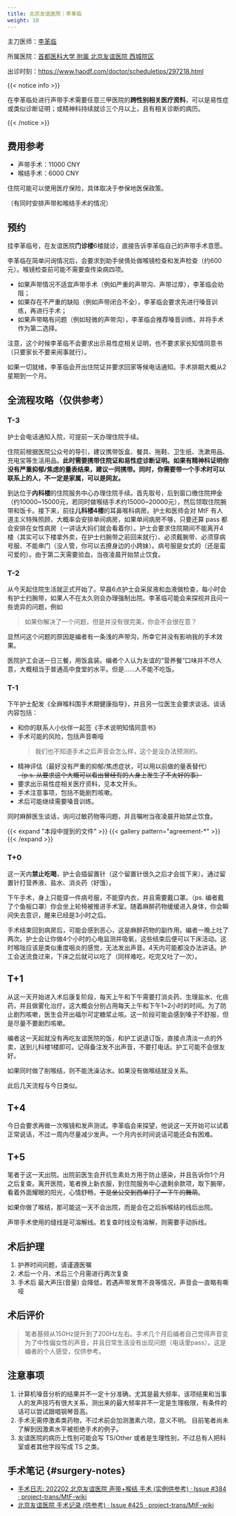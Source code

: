 ```yaml
---
title: 北京友谊医院｜李革临
weight: 10
---
```


主刀医师：[李革临](http://www.bfh.com.cn/Html/Doctors/Main/Index_272.html)

所属医院：[首都医科大学 附属 北京友谊医院 西城院区](https://amap.com/place/B000A11DA0)

出诊时刻：<https://www.haodf.com/doctor/scheduletips/297218.html>

{{< notice info >}}

在李革临处进行声带手术需要任意三甲医院的**跨性别相关医疗资料**，可以是易性症或类似诊断证明；或精神科持续就诊三个月以上，且有相关诊断的病历。

{{< /notice >}}

## 费用参考

- 声带手术：11000 CNY
- 喉结手术：6000 CNY

住院可能可以使用医疗保险，具体取决于参保地医保政策。

（有同时安排声带和喉结手术的情况）

## 预约

挂李革临号，在友谊医院**门诊楼**6楼就诊，直接告诉李革临自己的声带手术意愿。

李革临在简单问询情况后，会要求到助手侯倩处做喉镜检查和发声检查（约600元）。喉镜检查前可能不需要查传染病四项。

- 如果声带情况不适宜声带手术（例如严重的声带沟、声带过厚），李革临会劝阻；
- 如果存在不严重的缺陷（例如声带闭合不全），李革临会要求先进行嗓音训练，再进行手术；
- 如果声带略有问题（例如轻微的声带沟），李革临会推荐嗓音训练，并将手术作为第二选择。

注意，这个时候李革临不会要求出示易性症相关证明，也不要求家长知情同意书（只要家长不要来闹事就行）。

如果一切就绪，李革临会开出住院证并要求回家等候电话通知。手术排期大概从2星期到一个月。

## 全流程攻略（仅供参考）

### T-3

护士会电话通知入院，可提前一天办理住院手续。

住院前根据医院公众号的导引，建议携带饭盒、餐具、拖鞋、卫生纸、洗漱用品、充电宝等生活用品。**此时需要携带住院证和易性症诊断证明。如果有精神科证明你没有严重抑郁/焦虑的量表结果，建议一同携带。同时，你需要带一个手术时可以联系上的人，不一定是家属，可以是网友。**

到达位于**内科楼**的住院服务中心办理住院手续。首先取号，后到窗口缴住院押金（约10000~15000元，若同时做喉结手术约15000~20000元），然后领取住院腕带和饭卡。接下来，前往**儿科楼4楼**的耳鼻喉科病房。护士和医师会对 MtF 有人道主义特殊照顾，大概率会安排单间病房，如果单间病房不够，只要还算 pass 都会安排在女性病房（一讲话大妈们就会看着你）。护士会要求住院期间不能离开4楼（其实可以下楼拿外卖，在护士扫腕带之前回来就行）、必须戴腕带、必须穿病号服、不能串门（没人管，你可以去撩身边的小跨妹）。病号服是女式的（还是蛮可爱的）。由于第二天需要验血，当夜凌晨开始禁止饮食。

### T-2

从今天起住院生活就正式开始了。早晨6点护士会采尿液和血液做检查，每小时会有护士扫腕带，如果人不在太久则会办理强制出院。李革临可能会来探视并且问一些诡异的问题，例如

> 如果你解决了一个问题，但是并没有很完美，你会不会很在意？

显然问这个问题的原因是编者有一条浅的声带沟，所幸它并没有影响我的手术效果。

医院护工会送一日三餐，用饭盒装。编者个人认为友谊的“营养餐”口味并不尽人意，大概相当于普通高中食堂的水平。但是……人不能不吃饭。

### T-1

下午护士配发《全麻喉科围手术期健康指导》，并且另一位医生会要求谈话。谈话内容包括：

- 和你的联系人小伙伴一起签《手术说明知情同意书》
- 手术可能的风险，包括声音嘶哑
  > 我们也不知道手术之后声音会怎么样，这个是没办法预测的。
- 精神评估（最好没有严重的抑郁/焦虑症状，可以用以前做的量表替代）
   ~~（p.s. 从要求这个大概可以看出曾经有的人身上发生了不太好的事）~~
- 要求出示易性症相关医疗资料，见本文开头。
- 手术注意事项，包括不能剧烈咳嗽。
- 术后可能继续需要嗓音训练。

同时麻醉医生谈话，询问过敏药物等问题，并且嘱咐当夜凌晨开始禁止饮食。

{{< expand "本段中提到的文件" >}}
{{< gallery pattern="agreement-*" >}}
{{< /expand >}}

### T+0

这一天内**禁止吃喝**，护士会插留置针（这个留置针很久之后才会拔下来）。通过留置针打营养液、盐水、消炎药（好饿）。

下午手术，身上只能穿一件病号服，不能穿内衣，并且需要戴口罩。（ps. 编者戴了个鱼板口罩）你会坐上轮椅被推进手术室。随着麻醉药物缓缓进入身体，你会瞬间失去意识，醒来已经是3小时之后。

手术结束回到病房后，可能会感到恶心，这是麻醉药物的副作用。编者一晚上吐了两次。护士会让你做4个小时的心电监测并吸氧，这些结束后便可以下床活动。这时喉咙应该是类似重度咽炎的感觉，无法发出声音。4天内可能都没办法讲话。护工会送流食过来，下床之后就可以吃了（同样难吃，吃完又吐了一次）。

## T+1

从这一天开始进入术后康复阶段，每天上午和下午需要打消炎药、生理盐水、化痰药，并且做雾化治疗。这大概会分别占用每天上午和下午1~2小时的时间。为了防止剧烈咳嗽，医生会开出福尔可定糖浆止咳。这一阶段可能会感到嗓子不舒服，但是尽量不要剧烈咳嗽。

编者这一天起就没有再吃友谊医院的饭，和护工说退订饭，直接点清淡一点的外卖，送到儿科楼1楼即可。记得备注发不出声音，不要打电话。护工可能不会很友好。

如果同时做了削喉结，则不能洗澡沾水。如果没有做喉结就没关系。

此后几天流程与今日类似。

## T+4

今日会要求再做一次喉镜和发声测试。李革临会来探望，他说这一天开始可以试着正常说话，不过一周内尽量减少发声。一个月内长时间说话可能还会有困难。

## T+5

笔者于这一天出院。出院前医生会开抗生素处方用于防止感染，并且告诉你1个月之后复查。离开医院，笔者换上新衣服，到住院服务中心退剩余款项，取下腕带，看着外面耀眼的阳光，心情舒畅，~~于是坐公交到西单打了一下午的舞萌~~。

如果你做了喉结，那可能这一天不会出院，而是会在之后拆喉结的线后出院。

声带手术使用的缝线是可溶解线。若复查时线没有溶解，则需要手动拆线。

## 术后护理

1. 护养时间问题，请谨遵医嘱
1. 术后一个月、术后三个月需进行两次复查
1. 手术后 最大声压(音量) 会降低，若遇声带发育不良等情况，声音会一直略有嘶哑

## 术后评价

> 笔者基频从150Hz提升到了200Hz左右。手术几个月后编者自己觉得声音变为了中性偏女性的声音，并且日常生活没有出现问题（电话里pass）。这是编者的个人感受，仅供参考。

## 注意事项

1. 计算机嗓音分析的结果并不一定十分准确，尤其是最大频率，该项结果和当事人的发声技巧有很大关系，测出来的最大频率并不一定是生理极限，有条件的话可以尝试跟唱钢琴音高。
1. 手术无需停激素类药物，不过术前会加测激素六项，意义不明。
   目前笔者尚未了解到因激素水平被拒绝手术的例子。
1. 友谊医院的病历上性别可能会写 TS/Other 或者是生理性别，不过总有人把科室或者其他字段写成 TS 之类。

## 手术笔记 {#surgery-notes}

- [手术日志: 202202 北京友谊医院 声带+喉结 手术 (实例供参考) · Issue #384 · project-trans/MtF-wiki](https://github.com/project-trans/MtF-wiki/issues/384)
- [北京友谊医院 手术记录 (供参考)   · Issue #425 · project-trans/MtF-wiki](https://github.com/project-trans/MtF-wiki/issues/425)
